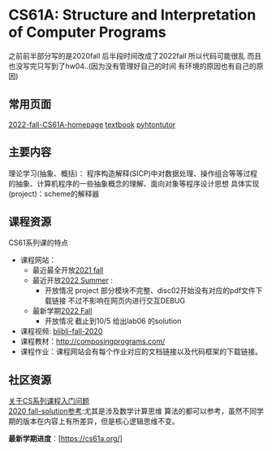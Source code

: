 # CS61A: Structure and Interpretation of Computer Programs

之前前半部分写的是2020fall 后半段时间改成了2022fall 所以代码可能很乱
而且也没写完只写到了hw04..(因为没有管理好自己的时间 有环境的原因也有自己的原因)


## 常用页面
[2022-fall-CS61A-homepage](https://cs61a.org/)
[textbook](http://composingprograms.com/pages/16-higher-order-functions.html)
[pyhtontutor](https://pythontutor.com/cp/composingprograms.html#mode=edit)

## 主要内容
理论学习(抽象、概括)： 程序构造解释(SICP)中对数据处理、操作组合等等过程的抽象、计算机程序的一些抽象概念的理解、面向对象等程序设计思想
具体实现(project)：scheme的解释器 

## 课程资源
CS61系列课的特点
- 课程网站：
    - 最近最全开放[2021 fall](https://inst.eecs.berkeley.edu/~cs61a/fa21/)  
    - 最近开放[2022 Summer](https://inst.eecs.berkeley.edu/~cs61a/su22/)  :  
        - 开放情况 project 部分模块不完整、disc02开始没有对应的pdf文件下载链接 不过不影响在网页内进行交互DEBUG
    - 最新学期[2022 Fall](https://cs61a.org/)
        - 开放情况 截止到10/5 给出lab06 的solution
- 课程视频:  [blibli-fall-2020](https://www.bilibili.com/video/BV1s3411G7yM?spm_id_from=333.337.search-card.all.click&vd_source=7129aefe321aedba4d040034cfb5479a)
- 课程教材：<http://composingprograms.com/>  
- 课程作业：课程网站会有每个作业对应的文档链接以及代码框架的下载链接。  

## 社区资源
[关于CS系列课程入门问题](https://github.com/PointBreaker/61abc-notes)  
[2020 fall-solution参考](https://github.com/PKUFlyingPig/CS61A):尤其是涉及数学计算思维 算法的都可以参考，虽然不同学期的版本在内容上有所差异，但是核心逻辑思维不变。  


**最新学期进度**：[https://cs61a.org/]

